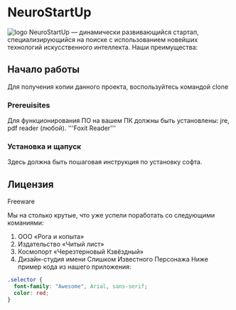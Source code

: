 # NeuroStartUp
![logo](logo.png)
NeuroStartUp — динамически развивающийся стартап, специализирующийся на поиске с использованием новейших технологий искусственного интеллекта. Наши преимущества:
## Начало работы
Для получения копии данного проекта, воспользуйтесь командой clone
### Prereuisites
Для функционирования ПО на вашем ПК должны быть установлены: jre, pdf reader (любой).
'''Foxit Reader'''
### Установка и щапуск
Здесь должна быть пошаговая инструкция по установку софта.
## Лицензия
Freeware

Мы на столько крутые, что уже успели поработать со следующими команиями:

1. ООО «Рога и копыта»
1. Издательство «Читый лист»
1. Космопорт «Черезтерновый Кзвёздный»
1. Дизайн-студия имени Слишком Известного Персонажа
Ниже пример кода из нашего приложения:
```css
.selector {
  font-family: "Awesome", Arial, sans-serif;
  color: red;
}
```